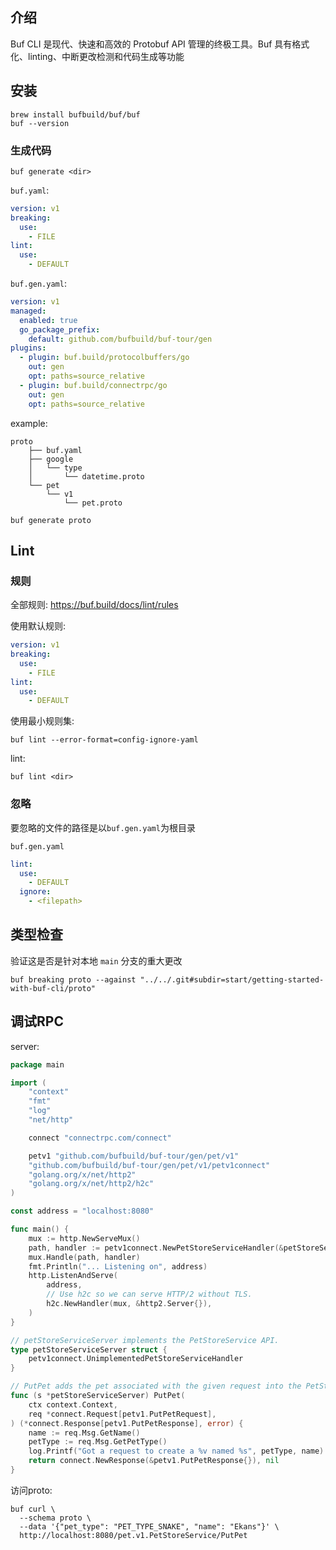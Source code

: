 ## 介绍
Buf CLI 是现代、快速和高效的 Protobuf API 管理的终极工具。Buf 具有格式化、linting、中断更改检测和代码生成等功能

## 安装
```
brew install bufbuild/buf/buf
buf --version
```

### 生成代码
```
buf generate <dir>
```

`buf.yaml`:
```yaml
version: v1
breaking:
  use:
    - FILE
lint:
  use:
    - DEFAULT
```

`buf.gen.yaml`:
```yaml
version: v1
managed:
  enabled: true
  go_package_prefix:
    default: github.com/bufbuild/buf-tour/gen
plugins:
  - plugin: buf.build/protocolbuffers/go
    out: gen
    opt: paths=source_relative
  - plugin: buf.build/connectrpc/go
    out: gen
    opt: paths=source_relative

```

example:
```
proto
    ├── buf.yaml
    ├── google
    │   └── type
    │       └── datetime.proto
    └── pet
        └── v1
            └── pet.proto
```

```shell
buf generate proto
```

## Lint
### 规则
全部规则: https://buf.build/docs/lint/rules

使用默认规则:
```yaml
version: v1
breaking:
  use:
    - FILE
lint:
  use:
    - DEFAULT
```

使用最小规则集:
```shell
buf lint --error-format=config-ignore-yaml
```

lint:
```shell
buf lint <dir>
```

### 忽略
要忽略的文件的路径是以`buf.gen.yaml`为根目录

`buf.gen.yaml`
```yaml
lint:
  use:
    - DEFAULT
  ignore:
	- <filepath>
```

## 类型检查
验证这是否是针对本地 `main` 分支的重大更改
```shell
buf breaking proto --against "../../.git#subdir=start/getting-started-with-buf-cli/proto"
```

## 调试RPC

server:
```go
package main

import (
	"context"
	"fmt"
	"log"
	"net/http"

	connect "connectrpc.com/connect"

	petv1 "github.com/bufbuild/buf-tour/gen/pet/v1"
	"github.com/bufbuild/buf-tour/gen/pet/v1/petv1connect"
	"golang.org/x/net/http2"
	"golang.org/x/net/http2/h2c"
)

const address = "localhost:8080"

func main() {
	mux := http.NewServeMux()
	path, handler := petv1connect.NewPetStoreServiceHandler(&petStoreServiceServer{})
	mux.Handle(path, handler)
	fmt.Println("... Listening on", address)
	http.ListenAndServe(
		address,
		// Use h2c so we can serve HTTP/2 without TLS.
		h2c.NewHandler(mux, &http2.Server{}),
	)
}

// petStoreServiceServer implements the PetStoreService API.
type petStoreServiceServer struct {
	petv1connect.UnimplementedPetStoreServiceHandler
}

// PutPet adds the pet associated with the given request into the PetStore.
func (s *petStoreServiceServer) PutPet(
	ctx context.Context,
	req *connect.Request[petv1.PutPetRequest],
) (*connect.Response[petv1.PutPetResponse], error) {
	name := req.Msg.GetName()
	petType := req.Msg.GetPetType()
	log.Printf("Got a request to create a %v named %s", petType, name)
	return connect.NewResponse(&petv1.PutPetResponse{}), nil
}

```

访问proto:
```shell
buf curl \
  --schema proto \
  --data '{"pet_type": "PET_TYPE_SNAKE", "name": "Ekans"}' \
  http://localhost:8080/pet.v1.PetStoreService/PutPet
```